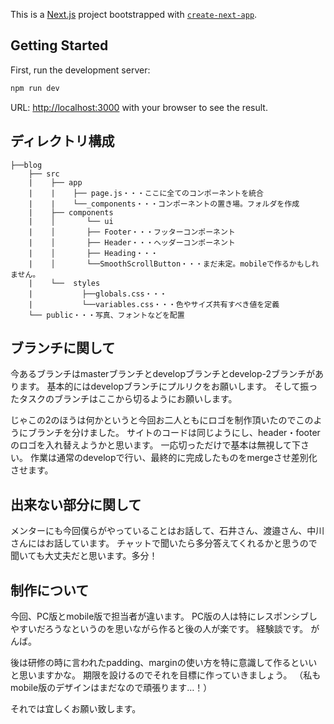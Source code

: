 This is a [Next.js](https://nextjs.org) project bootstrapped with [`create-next-app`](https://nextjs.org/docs/app/api-reference/cli/create-next-app).

## Getting Started

First, run the development server:

```bash
npm run dev
```

URL:
 [http://localhost:3000](http://localhost:3000) with your browser to see the result.


## ディレクトリ構成

```
├──blog
    ├── src
    |    ├── app
    |    |    ├── page.js・・・ここに全てのコンポーネントを統合
    |    |    └──_components・・・コンポーネントの置き場。フォルダを作成
    |    ├── components
    |    │       └── ui
    |    │       ├── Footer・・・フッターコンポーネント
    |    │       ├── Header・・・ヘッダーコンポーネント
    |    │       ├── Heading・・・
    |    │       └──SmoothScrollButton・・・まだ未定。mobileで作るかもしれません。
    |    └──  styles
    |           ├──globals.css・・・
    |           └──variables.css・・・色やサイズ共有すべき値を定義
    └── public・・・写真、フォントなどを配置
```

## ブランチに関して
今あるブランチはmasterブランチとdevelopブランチとdevelop-2ブランチがあります。
基本的にはdevelopブランチにプルリクをお願いします。
そして振ったタスクのブランチはここから切るようにお願いします。

じゃこの2のほうは何かというと今回お二人ともにロゴを制作頂いたのでこのようにブランチを分けました。
サイトのコードは同じようにし、header・footerのロゴを入れ替えようかと思います。
一応切っただけで基本は無視して下さい。
作業は通常のdevelopで行い、最終的に完成したものをmergeさせ差別化させます。

## 出来ない部分に関して
メンターにも今回僕らがやっていることはお話して、石井さん、渡邉さん、中川さんにはお話しています。
チャットで聞いたら多分答えてくれるかと思うので聞いても大丈夫だと思います。多分！

## 制作について
今回、PC版とmobile版で担当者が違います。
PC版の人は特にレスポンシブしやすいだろうなというのを思いながら作ると後の人が楽です。
経験談です。
がんば。

後は研修の時に言われたpadding、marginの使い方を特に意識して作るといいと思いますかな。
期限を設けるのでそれを目標に作っていきましょう。
（私もmobile版のデザインはまだなので頑張ります…！）

それでは宜しくお願い致します。